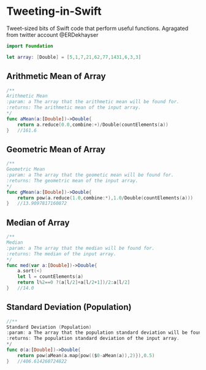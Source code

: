 # Tweeting-in-Swift
Tweet-sized bits of Swift code that perform useful functions.
Agragated from twitter account @ERDekhayser

```swift
import Foundation

let array: [Double] = [5,1,7,21,62,77,1431,6,3,3]
```

Arithmetic Mean of Array
------------------------

```swift
/**
Arithmetic Mean
:param: a The array that the arithmetic mean will be found for.
:returns: The arithmetic mean of the input array.
*/
func aMean(a:[Double])->Double{
	return a.reduce(0.0,combine:+)/Double(countElements(a))
}   //161.6
```

Geometric Mean of Array
-----------------------

```swift
/**
Geometric Mean
:param: a The array that the geometic mean will be found for.
:returns: The geometric mean of the input array.
*/
func gMean(a:[Double])->Double{
	return pow(a.reduce(1.0,combine:*),1.0/Double(countElements(a)))
}   //13.9097817160872
```

Median of Array
-------------------------
```swift    
/**
Median
:param: a The array that the median will be found for.
:returns: The median of the input array.
*/
func med(var a:[Double])->Double{
	a.sort(<)
	let l = countElements(a)
	return l%2==0 ?(a[l/2]+a[l/2+1])/2:a[l/2]
}   //14.0
```

Standard Deviation (Population)
-------------------------
```swift    
//**
Standard Deviation (Population)
:param: a The array that the population standard deviation will be found for.
:returns: The population standard deviation of the input array.
*/
func σ(a:[Double])->Double{
	return pow(aMean(a.map{pow(($0-aMean(a)),2)}),0.5)
}   //406.614260724822
```
